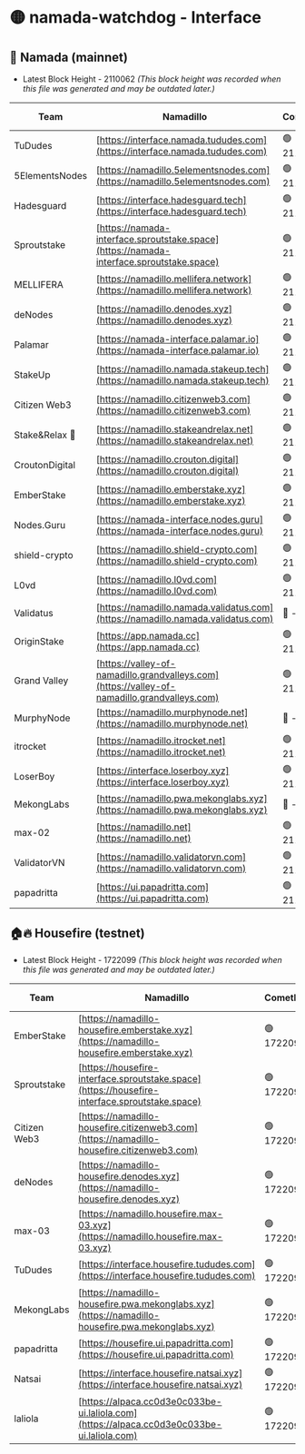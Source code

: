 # 🟡 namada-watchdog - Interface

## 🚀 Namada (mainnet)
- Latest Block Height - 2110062 *(This block height was recorded when this file was generated and may be outdated later.)*

| Team | Namadillo | CometBFT | Indexer | MASP Indexer |
|-|-|-|-|-|
| TuDudes | [https://interface.namada.tududes.com](https://interface.namada.tududes.com) | 🟢 2110044 | 🟢 2110044 | 🟢 2110044 |
| 5ElementsNodes | [https://namadillo.5elementsnodes.com](https://namadillo.5elementsnodes.com) | 🟢 2110044 | 🟢 2110044 | 🟢 2110044 |
| Hadesguard | [https://interface.hadesguard.tech](https://interface.hadesguard.tech) | 🟢 2110045 | 🟢 2110045 | 🟢 2110045 |
| Sproutstake | [https://namada-interface.sproutstake.space](https://namada-interface.sproutstake.space) | 🟢 2110046 | 🟢 2110045 | 🟢 2110046 |
| MELLIFERA | [https://namadillo.mellifera.network](https://namadillo.mellifera.network) | 🟢 2110046 | 🟢 2110046 | 🟢 2110046 |
| deNodes | [https://namadillo.denodes.xyz](https://namadillo.denodes.xyz) | 🟢 2110047 | 🟢 2110047 | 🟢 2110047 |
| Palamar | [https://namada-interface.palamar.io](https://namada-interface.palamar.io) | 🟢 2110048 | 🟢 2110047 | 🟢 2110047 |
| StakeUp | [https://namadillo.namada.stakeup.tech](https://namadillo.namada.stakeup.tech) | 🟢 2110048 | 🟢 2110048 | 🟢 2110048 |
| Citizen Web3 | [https://namadillo.citizenweb3.com](https://namadillo.citizenweb3.com) | 🟢 2110049 | 🟢 2110048 | 🔴 294169 |
| Stake&Relax 🦥 | [https://namadillo.stakeandrelax.net](https://namadillo.stakeandrelax.net) | 🟢 2110049 | 🟢 2110049 | 🟢 2110049 |
| CroutonDigital | [https://namadillo.crouton.digital](https://namadillo.crouton.digital) | 🟢 2110050 | 🔴 - | 🟢 2110051 |
| EmberStake | [https://namadillo.emberstake.xyz](https://namadillo.emberstake.xyz) | 🟢 2110051 | 🟢 2110051 | 🟢 2110051 |
| Nodes.Guru | [https://namada-interface.nodes.guru](https://namada-interface.nodes.guru) | 🟢 2110052 | 🟢 2110051 | 🟢 2110051 |
| shield-crypto | [https://namadillo.shield-crypto.com](https://namadillo.shield-crypto.com) | 🟢 2110052 | 🟢 2110052 | 🟢 2110052 |
| L0vd | [https://namadillo.l0vd.com](https://namadillo.l0vd.com) | 🟢 2110052 | 🟢 2110052 | 🟢 2110052 |
| Validatus | [https://namadillo.namada.validatus.com](https://namadillo.namada.validatus.com) | 🔴 - | 🔴 - | 🔴 - |
| OriginStake | [https://app.namada.cc](https://app.namada.cc) | 🟢 2110054 | 🟢 2110054 | 🟢 2110054 |
| Grand Valley | [https://valley-of-namadillo.grandvalleys.com](https://valley-of-namadillo.grandvalleys.com) | 🟢 2110055 | 🟢 2110054 | 🟢 2110055 |
| MurphyNode | [https://namadillo.murphynode.net](https://namadillo.murphynode.net) | 🔴 - | 🔴 - | 🔴 - |
| itrocket | [https://namadillo.itrocket.net](https://namadillo.itrocket.net) | 🟢 2110060 | 🟢 2110060 | 🟢 2110060 |
| LoserBoy | [https://interface.loserboy.xyz](https://interface.loserboy.xyz) | 🟢 2110061 | 🟢 2110060 | 🟢 2110060 |
| MekongLabs | [https://namadillo.pwa.mekonglabs.xyz](https://namadillo.pwa.mekonglabs.xyz) | 🔴 - | 🔴 - | 🔴 - |
| max-02 | [https://namadillo.net](https://namadillo.net) | 🟢 2110061 | 🟢 2110061 | 🟢 2110061 |
| ValidatorVN | [https://namadillo.validatorvn.com](https://namadillo.validatorvn.com) | 🟢 2110062 | 🟢 2110062 | 🟢 2110062 |
| papadritta | [https://ui.papadritta.com](https://ui.papadritta.com) | 🟢 2110062 | 🟢 2110062 | 🟢 2110062 |

## 🏠🔥 Housefire (testnet)
- Latest Block Height - 1722099 *(This block height was recorded when this file was generated and may be outdated later.)*

| Team | Namadillo | CometBFT | Indexer | MASP Indexer |
|-|-|-|-|-|
| EmberStake | [https://namadillo-housefire.emberstake.xyz](https://namadillo-housefire.emberstake.xyz) | 🟢 1722095 | 🟢 1722095 | 🟢 1722095 |
| Sproutstake | [https://housefire-interface.sproutstake.space](https://housefire-interface.sproutstake.space) | 🟢 1722096 | 🟢 1722095 | 🟢 1722095 |
| Citizen Web3 | [https://namadillo-housefire.citizenweb3.com](https://namadillo-housefire.citizenweb3.com) | 🟢 1722096 | 🟢 1722096 | 🟢 1722096 |
| deNodes | [https://namadillo-housefire.denodes.xyz](https://namadillo-housefire.denodes.xyz) | 🟢 1722096 | 🟢 1722096 | 🟢 1722096 |
| max-03 | [https://namadillo.housefire.max-03.xyz](https://namadillo.housefire.max-03.xyz) | 🟢 1722097 | 🟢 1722097 | 🟢 1722097 |
| TuDudes | [https://interface.housefire.tududes.com](https://interface.housefire.tududes.com) | 🟢 1722097 | 🟢 1722097 | 🟢 1722097 |
| MekongLabs | [https://namadillo-housefire.pwa.mekonglabs.xyz](https://namadillo-housefire.pwa.mekonglabs.xyz) | 🟢 1722098 | 🟢 1722098 | 🟢 1722097 |
| papadritta | [https://housefire.ui.papadritta.com](https://housefire.ui.papadritta.com) | 🟢 1722098 | 🟢 1722098 | 🟢 1722098 |
| Natsai | [https://interface.housefire.natsai.xyz](https://interface.housefire.natsai.xyz) | 🟢 1722098 | 🟢 1722098 | 🟢 1722098 |
| laliola | [https://alpaca.cc0d3e0c033be-ui.laliola.com](https://alpaca.cc0d3e0c033be-ui.laliola.com) | 🟢 1722099 | 🟢 1722099 | 🟢 1722099 |

